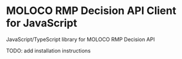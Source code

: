 # MOLOCO RMP Decision API Client for JavaScript

JavaScript/TypeScript library for MOLOCO RMP Decision API

TODO: add installation instructions
